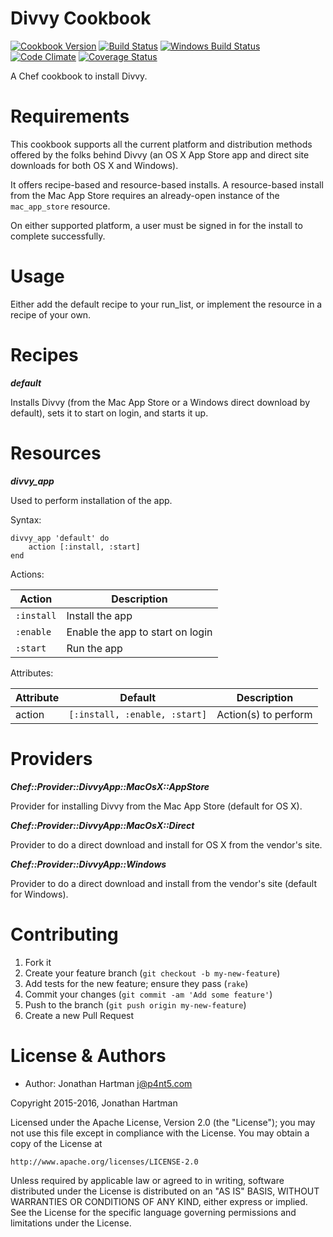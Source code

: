 Divvy Cookbook
==============
[![Cookbook Version](https://img.shields.io/cookbook/v/divvy.svg)][cookbook]
[![Build Status](https://img.shields.io/travis/RoboticCheese/divvy-chef.svg)][travis]
[![Windows Build Status](https://img.shields.io/appveyor/ci/RoboticCheese/divvy-chef.svg)][appveyor]
[![Code Climate](https://img.shields.io/codeclimate/github/RoboticCheese/divvy-chef.svg)][codeclimate]
[![Coverage Status](https://img.shields.io/coveralls/RoboticCheese/divvy-chef.svg)][coveralls]

[cookbook]: https://supermarket.chef.io/cookbooks/divvy
[travis]: https://travis-ci.org/RoboticCheese/divvy-chef
[appveyor]: https://ci.appveyor.com/project/RoboticCheese/divvy-chef
[codeclimate]: https://codeclimate.com/github/RoboticCheese/divvy-chef
[coveralls]: https://coveralls.io/r/RoboticCheese/divvy-chef

A Chef cookbook to install Divvy.

Requirements
============

This cookbook supports all the current platform and distribution methods
offered by the folks behind Divvy (an OS X App Store app and direct site
downloads for both OS X and Windows).

It offers recipe-based and resource-based installs. A resource-based install
from the Mac App Store requires an already-open instance of the `mac_app_store`
resource.

On either supported platform, a user must be signed in for the install to
complete successfully.

Usage
=====

Either add the default recipe to your run_list, or implement the resource in
a recipe of your own.

Recipes
=======

***default***

Installs Divvy (from the Mac App Store or a Windows direct download by
default), sets it to start on login, and starts it up.

Resources
=========

***divvy_app***

Used to perform installation of the app.

Syntax:

    divvy_app 'default' do
        action [:install, :start]
    end

Actions:

| Action     | Description                      |
|------------|----------------------------------|
| `:install` | Install the app                  |
| `:enable`  | Enable the app to start on login |
| `:start`   | Run the app                      |

Attributes:

| Attribute  | Default                       | Description          |
|------------|-------------------------------|----------------------|
| action     | `[:install, :enable, :start]` | Action(s) to perform |

Providers
=========

***Chef::Provider::DivvyApp::MacOsX::AppStore***

Provider for installing Divvy from the Mac App Store (default for OS X).

***Chef::Provider::DivvyApp::MacOsX::Direct***

Provider to do a direct download and install for OS X from the vendor's site. 

***Chef::Provider::DivvyApp::Windows***

Provider to do a direct download and install from the vendor's site (default
for Windows).

Contributing
============

1. Fork it
2. Create your feature branch (`git checkout -b my-new-feature`)
3. Add tests for the new feature; ensure they pass (`rake`)
4. Commit your changes (`git commit -am 'Add some feature'`)
5. Push to the branch (`git push origin my-new-feature`)
6. Create a new Pull Request

License & Authors
=================
- Author: Jonathan Hartman <j@p4nt5.com>

Copyright 2015-2016, Jonathan Hartman

Licensed under the Apache License, Version 2.0 (the "License");
you may not use this file except in compliance with the License.
You may obtain a copy of the License at

    http://www.apache.org/licenses/LICENSE-2.0

Unless required by applicable law or agreed to in writing, software
distributed under the License is distributed on an "AS IS" BASIS,
WITHOUT WARRANTIES OR CONDITIONS OF ANY KIND, either express or implied.
See the License for the specific language governing permissions and
limitations under the License.
